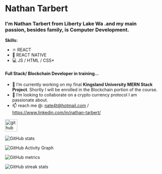 
# Nathan Tarbert

### I'm Nathan Tarbert from Liberty Lake Wa .and my main passion, besides family, is Computer Development.

**Skills:**
* ⚛ REACT
* 📱 REACT NATIVE
* 💻 JS / HTML / CSS*

#### Full Stack/ Blockchain Developer in training...

- 🔭 I’m currently working on my final **Kingsland University MERN Stack Project**. Shortly I will be enrolled in the Blockchain portion of the course. 
- 👯 I’m looking to collaborate on a crypto currency protocol I am passionate about. 
- 📫 reach me @: nate4t@hotmail.com / https://www.linkedin.com/in/nathan-tarbert/


[<img src='https://cdn.jsdelivr.net/npm/simple-icons@3.0.1/icons/github.svg' alt='github' height='40'>](https://github.com/NathanTarbert) 

![GitHub stats](https://github-readme-stats.vercel.app/api?username=NathanTarbert&show_icons=true)  

![GitHub Activity Graph](https://activity-graph.herokuapp.com/graph?username=NathanTarbert)  

![GitHub metrics](https://metrics.lecoq.io/NathanTarbert)  

![GitHub streak stats](https://github-readme-streak-stats.herokuapp.com/?user=NathanTarbert)  




